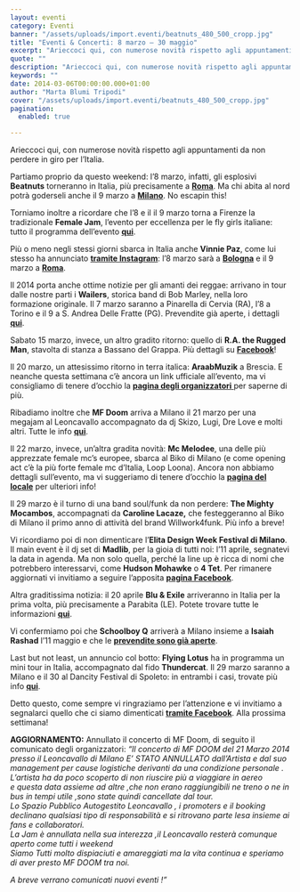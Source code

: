 ```yaml
---
layout: eventi
category: Eventi
banner: "/assets/uploads/import.eventi/beatnuts_480_500_cropp.jpg"
title: "Eventi & Concerti: 8 marzo – 30 maggio"
excerpt: "Arieccoci qui, con numerose novità rispetto agli appuntamenti da non perdere in giro per l’Italia. Partiamo proprio da questo weekend: l’8 marzo, infatti, gli esplosivi Beatnuts torneranno in Italia, più precisamente a Roma. Ma chi abita al nord potrà goderseli anche il 9 marzo a Milano. No escapin this! Torniamo inoltre a ricordare che l’8 e [&hellip"
quote: ""
description: "Arieccoci qui, con numerose novità rispetto agli appuntamenti da non perdere in giro per l’Italia. Partiamo proprio da questo weekend: l’8 marzo, infatti, gli esplosivi Beatnuts torneranno in Italia, più precisamente a Roma. Ma chi abita al nord potrà goderseli anche il 9 marzo a Milano. No escapin this! Torniamo inoltre a ricordare che l’8 e [&hellip"
keywords: ""
date: 2014-03-06T00:00:00.000+01:00
author: "Marta Blumi Tripodi"
cover: "/assets/uploads/import.eventi/beatnuts_480_500_cropp.jpg"
pagination:
  enabled: true

---
```


[](https://hotmc.com/wp-content/uploads/2014/03/beatnuts%5F480%5F500%5Fcropp.jpg)

Arieccoci qui, con numerose novità rispetto agli appuntamenti da non perdere in giro per l’Italia.

Partiamo proprio da questo weekend: l’8 marzo, infatti, gli esplosivi **Beatnuts** torneranno in Italia, più precisamente a [**Roma**](https://www.facebook.com/events/248401775338794/ "https://www.facebook.com/events/248401775338794/"). Ma chi abita al nord potrà goderseli anche il 9 marzo a [**Milano**](https://www.facebook.com/events/690190404372307/ "https://www.facebook.com/events/690190404372307/"). No escapin this!

Torniamo inoltre a ricordare che l’8 e il il 9 marzo torna a Firenze la tradizionale **Female Jam**, l’evento per eccellenza per le fly girls italiane: tutto il programma dell’evento [**qui**](https://www.facebook.com/events/680701215283744/ "https://www.facebook.com/events/680701215283744/").

Più o meno negli stessi giorni sbarca in Italia anche **Vinnie Paz**, come lui stesso ha annunciato [**tramite Instagram**](https://instagram.com/p/jvsnMWOP-R/ "http://instagram.com/p/jvsnMWOP-R/"): l’8 marzo sarà a [**Bologna**](https://www.facebook.com/events/1394364304159471/ "https://www.facebook.com/events/1394364304159471/") e il 9 marzo a [**Roma**](https://www.facebook.com/events/1416055588641958/ "https://www.facebook.com/events/1416055588641958/").

Il 2014 porta anche ottime notizie per gli amanti dei reggae: arrivano in tour dalle nostre parti i **Wailers**, storica band di Bob Marley, nella loro formazione originale. Il 7 marzo saranno a Pinarella di Cervia (RA), l’8 a Torino e il 9 a S. Andrea Delle Fratte (PG). Prevendite già aperte, i dettagli [**qui**](https://hotmc.com/wp-admin/post-new.php "http://hotmc.com/wp-admin/post-new.php").

Sabato 15 marzo, invece, un altro gradito ritorno: quello di **R.A. the Rugged Man**, stavolta di stanza a Bassano del Grappa. Più dettagli su [**Facebook**](https://www.facebook.com/events/1409215062668105/?ref=22 "https://www.facebook.com/events/1409215062668105/?ref=22")!

Il 20 marzo, un attesissimo ritorno in terra italica: **AraabMuzik** a Brescia. E neanche questa settimana c’è ancora un link ufficiale all’evento, ma vi consigliamo di tenere d’occhio la [**pagina degli organizzatori** ](https://www.facebook.com/Rehab.best.hiphop.in.town "https://www.facebook.com/Rehab.best.hiphop.in.town")per saperne di più.

Ribadiamo inoltre che **MF Doom** arriva a Milano il 21 marzo per una megajam al Leoncavallo accompagnato da dj Skizo, Lugi, Dre Love e molti altri. Tutte le info [**qui**](https://www.facebook.com/events/1480766648817179/ "https://www.facebook.com/events/1480766648817179/").

Il 22 marzo, invece, un’altra gradita novità: **Mc Melodee**, una delle più apprezzate female mc’s europee, sbarca al Biko di Milano (e come opening act c’è la più forte female mc d’Italia, Loop Loona). Ancora non abbiamo dettagli sull’evento, ma vi suggeriamo di tenere d’occhio la [**pagina del locale**](https://www.facebook.com/pages/BIKO-Milano/420705277987694?fref=ts "https://www.facebook.com/pages/BIKO-Milano/420705277987694?fref=ts") per ulteriori info!

Il 29 marzo è il turno di una band soul/funk da non perdere: **The Mighty Mocambos**, accompagnati da **Caroline Lacaze,** che festeggeranno al Biko di Milano il primo anno di attività del brand Willwork4funk. Più info a breve!

Vi ricordiamo poi di non dimenticare l’**Elita Design Week Festival di Milano**. Il main event è il dj set di **Madlib**, per la gioia di tutti noi: l’11 aprile, segnatevi la data in agenda. Ma non solo quella, perché la line up è ricca di nomi che potrebbero interessarvi, come **Hudson Mohawke** o **4 Tet**. Per rimanere aggiornati vi invitiamo a seguire l’apposita [**pagina Facebook**](https://www.facebook.com/events/248866005280912/?fref=ts "https://www.facebook.com/events/248866005280912/?fref=ts").

Altra graditissima notizia: il 20 aprile **Blu & Exile** arriveranno in Italia per la prima volta, più precisamente a Parabita (LE). Potete trovare tutte le informazioni [**qui**](https://www.facebook.com/events/407629709373401 "https://www.facebook.com/events/407629709373401").

Vi confermiamo poi che **Schoolboy Q** arriverà a Milano insieme a **Isaiah Rashad** l’11 maggio e che le [**prevendite sono già aperte**](http://www.ticketone.it/tickets.html?affiliate=IGA&doc=erdetaila&fun=erdetail&erid=1138237&includeOnlybookable=true&gclid=CKXgns2bzLwCFa-WtAodWXUAOg "http://www.ticketone.it/tickets.html?affiliate=IGA&doc=erdetaila&fun=erdetail&erid=1138237&includeOnlybookable=true&gclid=CKXgns2bzLwCFa-WtAodWXUAOg").

Last but not least, un annuncio col botto: **Flying Lotus** ha in programma un mini tour in Italia, accompagnato dal fido **Thundercat**. Il 29 marzo saranno a Milano e il 30 al Dancity Festival di Spoleto: in entrambi i casi, trovate più info [**qui**](https://www.facebook.com/dnaconcertieproduzioni/photos/a.185137644864810.40950.141382855906956/712585675453335/?type=1&theater "https://www.facebook.com/dnaconcertieproduzioni/photos/a.185137644864810.40950.141382855906956/712585675453335/?type=1&theater").

Detto questo, come sempre vi ringraziamo per l’attenzione e vi invitiamo a segnalarci quello che ci siamo dimenticati [**tramite Facebook**](https://www.facebook.com/hotmcmag "https://www.facebook.com/hotmcmag"). Alla prossima settimana!

**AGGIORNAMENTO:** Annullato il concerto di MF Doom, di seguito il comunicato degli organizzatori: _“Il concerto di MF DOOM del 21 Marzo 2014 presso il Leoncavallo di Milano E’ STATO ANNULLATO dall’Artista e dal suo management per cause logistiche derivanti da una condizione personale ._   
_L’artista ha da poco scoperto di non riuscire più a viaggiare in aereo_   
_e questa data assieme ad altre ,che non erano raggiungibili ne treno o ne in bus in tempi utile ,sono state quindi cancellate dal tour._  
_Lo Spazio Pubblico Autogestito Leoncavallo , i promoters e il booking declinano qualsiasi tipo di responsabilità e si ritrovano parte lesa insieme ai fans e collaboratori._   
_La Jam è annullata nella sua interezza ,il Leoncavallo resterà comunque aperto come tutti i weekend_   
_Siamo Tutti molto dispiaciuti e amareggiati ma la vita continua e speriamo di aver presto MF DOOM tra noi._ 

_A breve verrano comunicati nuovi eventi !”_